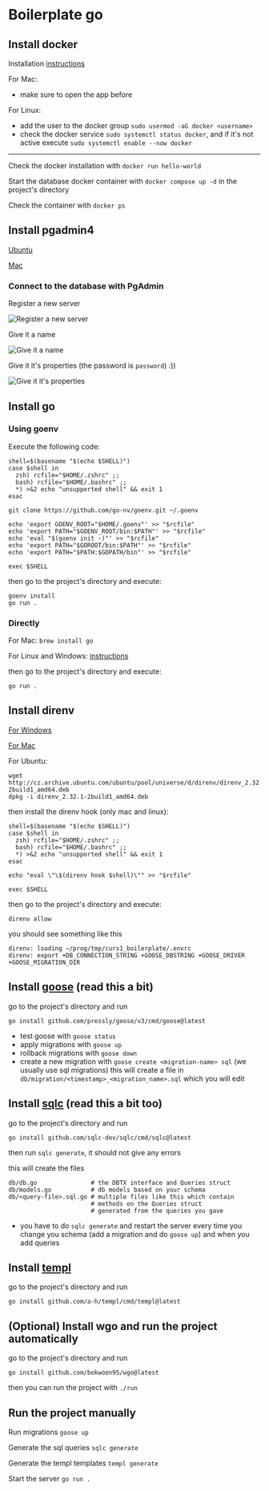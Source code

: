 # Boilerplate go

## Install docker

Installation [instructions](https://docs.docker.com/desktop/setup/install)

For Mac:
- make sure to open the app before 

For Linux:
- add the user to the docker group `sudo usermod -aG docker <username>`
- check the docker service `sudo systemctl status docker`, and if it's not active execute `sudo systemctl enable --now docker`

---

Check the docker installation with `docker run hello-world`

Start the database docker container with `docker compose up -d` in the project's directory

Check the container with `docker ps`

## Install pgadmin4

[Ubuntu](https://www.pgadmin.org/download/pgadmin-4-apt/)

[Mac](https://formulae.brew.sh/cask/pgadmin4)

### Connect to the database with PgAdmin

Register a new server

![ Register a new server ](readme/pgadmin_register_server.png)

Give it a name

![ Give it a name ](readme/pgadmin_register_server_name.png)

Give it it's properties (the password is `password`) :))

![ Give it it's properties ](readme/pgadmin_register_server_properties.png)

## Install go

### Using goenv

Execute the following code:
```
shell=$(basename "$(echo $SHELL)") 
case $shell in
  zsh) rcfile="$HOME/.zshrc" ;;
  bash) rcfile="$HOME/.bashrc" ;;
  *) >&2 echo "unsupported shell" && exit 1
esac

git clone https://github.com/go-nv/goenv.git ~/.goenv

echo 'export GOENV_ROOT="$HOME/.goenv"' >> "$rcfile"
echo 'export PATH="$GOENV_ROOT/bin:$PATH"' >> "$rcfile"
echo 'eval "$(goenv init -)"' >> "$rcfile"
echo 'export PATH="$GOROOT/bin:$PATH"' >> "$rcfile"
echo 'export PATH="$PATH:$GOPATH/bin"' >> "$rcfile"

exec $SHELL
```

then go to the project's directory and execute:
```
goenv install
go run .
```

### Directly

For Mac: `brew install go`

For Linux and Windows: [instructions](https://go.dev/doc/install#install)

then go to the project's directory and execute:
```
go run .
```

## Install direnv 

[For Windows]( https://gist.github.com/rmtuckerphx/4ace28c1605300462340ffa7b7001c6d )

[For Mac]( https://formulae.brew.sh/formula/direnv )

For Ubuntu:
```
wget http://cz.archive.ubuntu.com/ubuntu/pool/universe/d/direnv/direnv_2.32.1-2build1_amd64.deb
dpkg -i direnv_2.32.1-2build1_amd64.deb
```

then install the direnv hook (only mac and linux):
```
shell=$(basename "$(echo $SHELL)") 
case $shell in
  zsh) rcfile="$HOME/.zshrc" ;;
  bash) rcfile="$HOME/.bashrc" ;;
  *) >&2 echo "unsupported shell" && exit 1
esac

echo "eval \"\$(direnv hook $shell)\"" >> "$rcfile"

exec $SHELL
```

then go to the project's directory and execute:
```
direnv allow
```
you should see something like this
```
direnv: loading ~/prog/tmp/curs1_boilerplate/.envrc                    
direnv: export +DB_CONNECTION_STRING +GOOSE_DBSTRING +GOOSE_DRIVER +GOOSE_MIGRATION_DIR
```

## Install [goose](https://github.com/pressly/goose) (read this a bit)

go to the project's directory and run
```
go install github.com/pressly/goose/v3/cmd/goose@latest
```

- test goose with `goose status`
- apply migrations with `goose up`
- rollback migrations with `goose down`
- create a new migration with `goose create <migration-name> sql` (we usually use sql migrations)
  this will create a file in `db/migration/<timestamp>_<migration_name>.sql` which you will edit
  

## Install [sqlc](https://docs.sqlc.dev/en/latest) (read this a bit too)

go to the project's directory and run
```
go install github.com/sqlc-dev/sqlc/cmd/sqlc@latest
```

then run `sqlc generate`, it should not give any errors

this will create the files
```
db/db.go               # the DBTX interface and Queries struct
db/models.go           # db models based on your schema
db/<query-file>.sql.go # multiple files like this which contain 
                       # methods on the Queries struct
                       # generated from the queries you gave
```

- you have to do `sqlc generate` and restart the server every time
  you change you schema (add a migration and do `goose up`) and when you
  add queries

## Install [templ](https://templ.guide/)

go to the project's directory and run
```
go install github.com/a-h/templ/cmd/templ@latest
```

## (Optional) Install wgo and run the project automatically

go to the project's directory and run
```
go install github.com/bokwoon95/wgo@latest
```
then you can run the project with `./run`

## Run the project manually

Run migrations `goose up`

Generate the sql queries `sqlc generate`

Generate the templ templates `templ generate`

Start the server `go run .`
